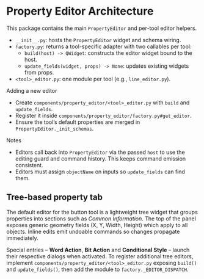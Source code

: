 # Property Editor Architecture

This package contains the main `PropertyEditor` and per-tool editor helpers.

- `__init__.py`: hosts the `PropertyEditor` widget and schema wiring.
- `factory.py`: returns a tool-specific adapter with two callables per tool:
  - `build(host) -> QWidget`: constructs the editor widget bound to the host.
  - `update_fields(widget, props) -> None`: updates existing widgets from props.
- `<tool>_editor.py`: one module per tool (e.g., `line_editor.py`).

Adding a new editor
- Create `components/property_editor/<tool>_editor.py` with `build` and `update_fields`.
- Register it inside `components/property_editor/factory.py#get_editor`.
- Ensure the tool’s default properties are merged in `PropertyEditor._init_schemas`.

Notes
- Editors call back into `PropertyEditor` via the passed `host` to use the
  editing guard and command history. This keeps command emission consistent.
- Editors must assign `objectName` on inputs so `update_fields` can find them.

Tree-based property tab
-----------------------

The default editor for the button tool is a lightweight tree widget that groups
properties into sections such as *Common Information*. The top of the panel
exposes generic geometry fields (X, Y, Width, Height) which apply to all
objects. Inline edits emit undoable commands so changes propagate immediately.

Special entries – **Word Action**, **Bit Action** and **Conditional Style** –
launch their respective dialogs when activated. To register additional tree
editors, implement `components/property_editor/<tool>_editor.py` exposing
`build()` and `update_fields()`, then add the module to
`factory._EDITOR_DISPATCH`.
